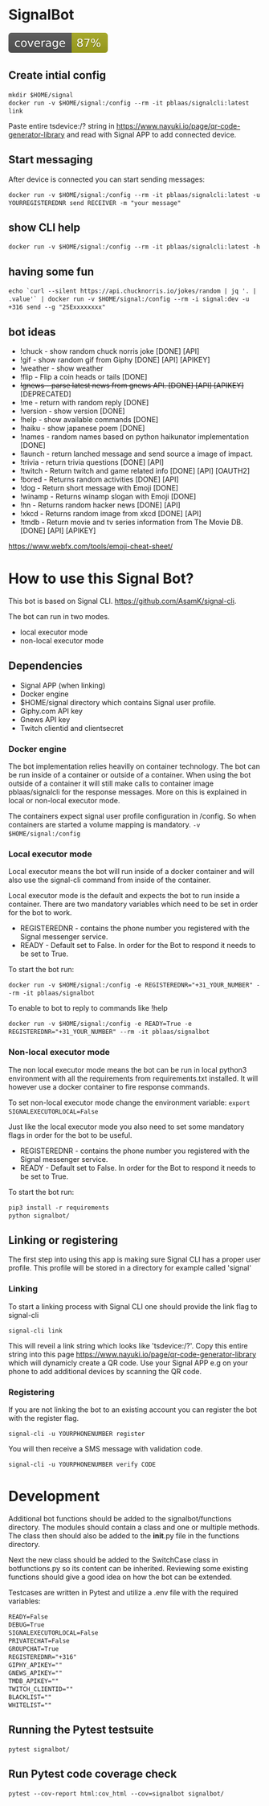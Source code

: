 # SignalBot
![alt text](coverage.svg "Code coverage")

## Create intial config
```
mkdir $HOME/signal
docker run -v $HOME/signal:/config --rm -it pblaas/signalcli:latest link
```


Paste entire tsdevice:/? string in https://www.nayuki.io/page/qr-code-generator-library and read with Signal APP to add connected device.

## Start messaging
After device is connected you can start sending messages:
```
docker run -v $HOME/signal:/config --rm -it pblaas/signalcli:latest -u YOURREGISTEREDNR send RECEIVER -m "your message"
```


## show CLI help
```
docker run -v $HOME/signal:/config --rm -it pblaas/signalcli:latest -h
```

## having some fun
```
echo `curl --silent https://api.chucknorris.io/jokes/random | jq '. | .value'` | docker run -v $HOME/signal:/config --rm -i signal:dev -u +316 send --g "2SExxxxxxxx"
```

## bot ideas
* !chuck - show random chuck norris joke [DONE] [API]
* !gif  - show random gif from Giphy [DONE] [API] [APIKEY]
* !weather - show weather 
* !flip - Flip a coin heads or tails [DONE]
* <del> !gnews - parse latest news from gnews API. [DONE] [API] [APIKEY] </del> [DEPRECATED]
* !me - return with random reply [DONE]
* !version - show version [DONE]
* !help - show available commands [DONE]
* !haiku - show japanese poem [DONE]
* !names - random names based on python haikunator implementation [DONE]
* !launch - return lanched message and send source a image of impact.
* !trivia - return trivia questions [DONE] [API]
* !twitch - Return twitch and game related info [DONE] [API] [OAUTH2]
* !bored - Returns random activities [DONE]  [API]
* !dog - Return short message with Emoji [DONE] 
* !winamp - Returns winamp slogan with Emoji [DONE]
* !hn - Returns random hacker news [DONE] [API]
* !xkcd - Returns random image from xkcd [DONE] [API]
* !tmdb - Return movie and tv series information from The Movie DB. [DONE] [API] [APIKEY]

https://www.webfx.com/tools/emoji-cheat-sheet/


# How to use this Signal Bot?

This bot is based on Signal CLI. https://github.com/AsamK/signal-cli.

The bot can run in two modes. 
* local executor mode
* non-local executor mode

## Dependencies
* Signal APP (when linking)
* Docker engine
* $HOME/signal directory which contains Signal user profile.
* Giphy.com API key
* Gnews API key
* Twitch clientid and clientsecret


### Docker engine

The bot implementation relies heavilly on container technology. The bot can be run inside of a container or outside of a container. When using the bot outside of a container it will still make calls to container image pblaas/signalcli for the response messages. More on this is explained in local or non-local executor mode.

The containers expect signal user profile configuration in /config. So when containers are started a volume mapping is mandatory.
`-v $HOME/signal:/config`


### Local executor mode

Local executor means the bot will run inside of a docker container and will also use the signal-cli command from inside of the container. 

Local executor mode is the default and expects the bot to run inside a container.
There are two mandatory variables which need to be set in order for the bot to work.

*   REGISTEREDNR - contains the phone number you registered with the Signal  messenger service.
*   READY - Default set to False. In order for the Bot to respond it needs to be set to True.


To start the bot run:
```
docker run -v $HOME/signal:/config -e REGISTEREDNR="+31_YOUR_NUMBER" --rm -it pblaas/signalbot
```

To enable to bot to reply to commands like !help
```
docker run -v $HOME/signal:/config -e READY=True -e REGISTEREDNR="+31_YOUR_NUMBER" --rm -it pblaas/signalbot
```

### Non-local executor mode

The non local executor mode means the bot can be run in local python3 environment with all the requirements from requirements.txt installed. It will however use a docker container to fire response commands. 

To set non-local executor mode change the environment variable:
`export SIGNALEXECUTORLOCAL=False`

Just like the local executor mode you also need to set some mandatory flags in order for the bot
to be useful.

*   REGISTEREDNR - contains the phone number you registered with the Signal  messenger service.
*   READY - Default set to False. In order for the Bot to respond it needs to be set to True.


To start the bot run:
```
pip3 install -r requirements
python signalbot/
```

## Linking or registering

The first step into using this app is making sure Signal CLI has a proper user profile. This profile will be stored in a directory for example called 'signal'

### Linking

To start a linking process with Signal CLI one should provide the link flag to signal-cli
```
signal-cli link
```

This will reveil a link string which looks like 'tsdevice:/?'. Copy this entire string into this page https://www.nayuki.io/page/qr-code-generator-library which will dynamicly create a QR code.
Use your Signal APP e.g on your phone to add additional devices by scanning the QR code.

### Registering

If you are not linking the bot to an existing account you can register the bot with the register flag.
```
signal-cli -u YOURPHONENUMBER register
```

You will then receive a SMS message with validation code.
```
signal-cli -u YOURPHONENUMBER verify CODE
```

# Development

Additional bot functions should be added to the signalbot/functions directory. The modules should contain a class
and one or multiple methods. The class then should also be added to the __init__.py file in the functions directory.

Next the new class should be added to the SwitchCase class in botfunctions.py so its content can be inherited. 
Reviewing some existing functions should give a good idea on how the bot can be extended.


Testcases are written in Pytest and utilize a .env file with the required variables:
```
READY=False
DEBUG=True
SIGNALEXECUTORLOCAL=False
PRIVATECHAT=False
GROUPCHAT=True
REGISTEREDNR="+316"
GIPHY_APIKEY=""
GNEWS_APIKEY=""
TMDB_APIKEY=""
TWITCH_CLIENTID=""
BLACKLIST=""
WHITELIST=""
```
## Running the Pytest testsuite
```
pytest signalbot/
```
## Run Pytest code coverage check
```
pytest --cov-report html:cov_html --cov=signalbot signalbot/
```